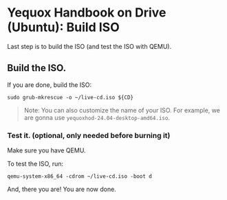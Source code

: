 # Yequox Handbook on Drive (Ubuntu): Build ISO
Last step is to build the ISO (and test the ISO with QEMU).
## Build the ISO.
If you are done, build the ISO:
```
sudo grub-mkrescue -o ~/live-cd.iso ${CD}
```
> Note: You can also customize the name of your ISO. For example, we are gonna use `yequoxhod-24.04-desktop-amd64.iso`.
### Test it. (optional, only needed before burning it)
Make sure you have QEMU.

To test the ISO, run:
```
qemu-system-x86_64 -cdrom ~/live-cd.iso -boot d
```
And, there you are! You are now done.
